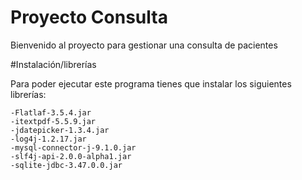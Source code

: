 # Proyecto Consulta
Bienvenido al proyecto para gestionar una consulta de pacientes

#Instalación/librerías

Para poder ejecutar este programa tienes que instalar los siguientes librerías:

    -Flatlaf-3.5.4.jar
    -itextpdf-5.5.9.jar
    -jdatepicker-1.3.4.jar
    -log4j-1.2.17.jar
    -mysql-connector-j-9.1.0.jar
    -slf4j-api-2.0.0-alpha1.jar
    -sqlite-jdbc-3.47.0.0.jar



